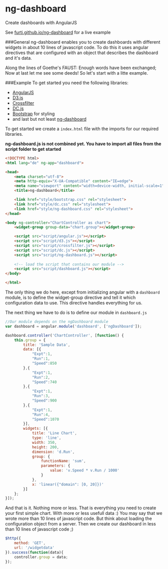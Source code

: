 ng-dashboard
============

Create dashboards with AngularJS

See [furti.github.io/ng-dashboard](http://furti.github.io/ng-dashboard) for a live example

###General
ng-dashboard enables you to create dashboards with different widgets in about 10 lines of javascript code.
To do this it uses angular directives that are configured with an object that describes the dashboard and it's data.

Along the lines of Goethe's FAUST: Enough words have been exchanged; Now at last let me see some deeds!
So let's start with a litte example.

###Example
To get started you need the following libraries:
* [AngularJS](https://angularjs.org/)
* [D3.js](http://d3js.org/)
* [Crossfilter](http://square.github.io/crossfilter/)
* [DC.js](http://dc-js.github.io/dc.js/)
* [Bootstrap](http://getbootstrap.com) for styling
* and last but not least [ng-dashboard](https://github.com/furti/ng-dashboard)

To get started we create a ```index.html``` file with the imports for our required libraries.

**ng-dashboard.js is not combined yet. You have to import all files from the script folder to get started**

```html
<!DOCTYPE html>
<html lang="de" ng-app="dashboard">

<head>
    <meta charset="utf-8">
    <meta http-equiv="X-UA-Compatible" content="IE=edge">
    <meta name="viewport" content="width=device-width, initial-scale=1">
    <title>ng-dashboard</title>

    <link href="style/bootstrap.css" rel="stylesheet">
    <link href="style/dc.css" rel="stylesheet">
    <link href="style/ng-dashboard.css" rel="stylesheet">
</head>

<body ng-controller="ChartController as chart">
    <widget-group group-data="chart.group"></widget-group>

    <script src="script/angular.js"></script>
    <script src="script/d3.js"></script>
    <script src="script/crossfilter.js"></script>
    <script src="script/dc.js"></script>
    <script src="script/ng-dashboard.js"></script>
    
    <!-- load the script that contains our module -->
    <script src="script/dashboard.js"></script>
</body>

</html>
```

The only thing we do here, except from initializing angular with a ```dashboard``` module, is to define the widget-group directive and
tell it which configuration data to use. This directive handles everything for us.

The next thing we have to do is to define our module in ```dashboard.js```

```javascript
//Our module depends on the ngDashboard module
var dashboard = angular.module('dashboard', ['ngDashboard']);

dashboard.controller('ChartController', [function() {
    this.group = {
        title: 'Sample Data',
        data: [{
            "Expt":1,
            "Run":1,
            "Speed":850
        },{
            "Expt":1,
            "Run":2,
            "Speed":740
        },{
            "Expt":1,
            "Run":3,
            "Speed":900
        },{
            "Expt":1,
            "Run":4,
            "Speed":1070
        }],
        widgets: [{
            title: 'Line Chart',
            type: 'line',
            width: 350,
            height: 200,
            dimension: 'd.Run',
            group: {
                functionName: 'sum',
                parameters: {
                    value: 'v.Speed * v.Run / 1000'
                }
            },
            x: 'linear({"domain": [0, 20]})'
        }]
    };
}]);
```

And that is it. Nothing more or less. That is everything you need to create your first simple chart. With more or less usefull data :)
You may say that we wrote more than 10 lines of javascript code. But think about loading the configuration object from a server.
Then we create our dashboard in less than 10 lines of javascript code ;)

```javascript
$http({
    method: 'GET',
    url: '/widgetdata'
}).success(function(data){
    controller.group = data;
});
```